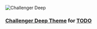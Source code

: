 ![Challenger Deep](https://challenger-deep-theme.github.io/images/logo.png)

### [Challenger Deep Theme](https://challenger-deep-theme.github.io/) for [TODO](https://challenger-deep-theme.github.io/)
